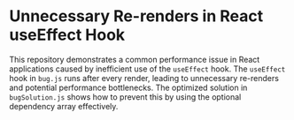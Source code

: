 # Unnecessary Re-renders in React useEffect Hook

This repository demonstrates a common performance issue in React applications caused by inefficient use of the `useEffect` hook. The `useEffect` hook in `bug.js` runs after every render, leading to unnecessary re-renders and potential performance bottlenecks. The optimized solution in `bugSolution.js` shows how to prevent this by using the optional dependency array effectively.